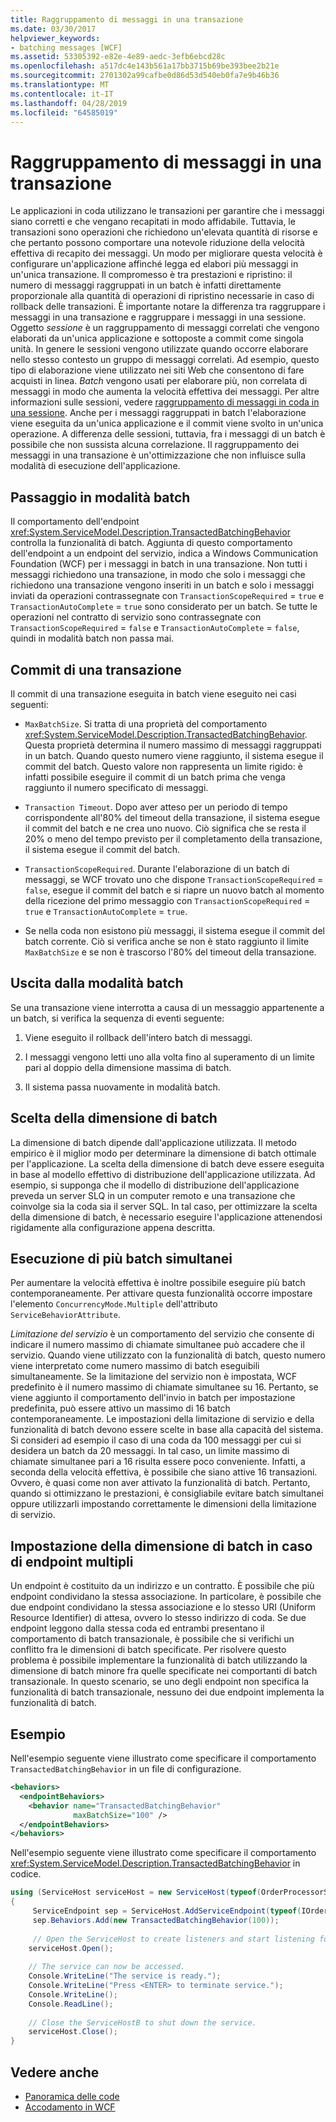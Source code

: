 ```yaml
---
title: Raggruppamento di messaggi in una transazione
ms.date: 03/30/2017
helpviewer_keywords:
- batching messages [WCF]
ms.assetid: 53305392-e82e-4e89-aedc-3efb6ebcd28c
ms.openlocfilehash: a517dc4e143b561a17bb3715b69be393bee2b21e
ms.sourcegitcommit: 2701302a99cafbe0d86d53d540eb0fa7e9b46b36
ms.translationtype: MT
ms.contentlocale: it-IT
ms.lasthandoff: 04/28/2019
ms.locfileid: "64585019"
---
```

# <a name="batching-messages-in-a-transaction"></a>Raggruppamento di messaggi in una transazione
Le applicazioni in coda utilizzano le transazioni per garantire che i messaggi siano corretti e che vengano recapitati in modo affidabile. Tuttavia, le transazioni sono operazioni che richiedono un'elevata quantità di risorse e che pertanto possono comportare una notevole riduzione della velocità effettiva di recapito dei messaggi. Un modo per migliorare questa velocità è configurare un'applicazione affinché legga ed elabori più messaggi in un'unica transazione. Il compromesso è tra prestazioni e ripristino: il numero di messaggi raggruppati in un batch è infatti direttamente proporzionale alla quantità di operazioni di ripristino necessarie in caso di rollback delle transazioni. È importante notare la differenza tra raggruppare i messaggi in una transazione e raggruppare i messaggi in una sessione. Oggetto *sessione* è un raggruppamento di messaggi correlati che vengono elaborati da un'unica applicazione e sottoposte a commit come singola unità. In genere le sessioni vengono utilizzate quando occorre elaborare nello stesso contesto un gruppo di messaggi correlati. Ad esempio, questo tipo di elaborazione viene utilizzato nei siti Web che consentono di fare acquisti in linea. *Batch* vengono usati per elaborare più, non correlata di messaggi in modo che aumenta la velocità effettiva dei messaggi. Per altre informazioni sulle sessioni, vedere [raggruppamento di messaggi in coda in una sessione](../../../../docs/framework/wcf/feature-details/grouping-queued-messages-in-a-session.md). Anche per i messaggi raggruppati in batch l'elaborazione viene eseguita da un'unica applicazione e il commit viene svolto in un'unica operazione. A differenza delle sessioni, tuttavia, fra i messaggi di un batch è possibile che non sussista alcuna correlazione. Il raggruppamento dei messaggi in una transazione è un'ottimizzazione che non influisce sulla modalità di esecuzione dell'applicazione.  
  
## <a name="entering-batching-mode"></a>Passaggio in modalità batch  
 Il comportamento dell'endpoint <xref:System.ServiceModel.Description.TransactedBatchingBehavior> controlla la funzionalità di batch. Aggiunta di questo comportamento dell'endpoint a un endpoint del servizio, indica a Windows Communication Foundation (WCF) per i messaggi in batch in una transazione. Non tutti i messaggi richiedono una transazione, in modo che solo i messaggi che richiedono una transazione vengono inseriti in un batch e solo i messaggi inviati da operazioni contrassegnate con `TransactionScopeRequired`  =  `true` e `TransactionAutoComplete`  =  `true` sono considerato per un batch. Se tutte le operazioni nel contratto di servizio sono contrassegnate con `TransactionScopeRequired`  =  `false` e `TransactionAutoComplete`  =  `false`, quindi in modalità batch non passa mai.  
  
## <a name="committing-a-transaction"></a>Commit di una transazione  
 Il commit di una transazione eseguita in batch viene eseguito nei casi seguenti:  
  
- `MaxBatchSize`. Si tratta di una proprietà del comportamento <xref:System.ServiceModel.Description.TransactedBatchingBehavior>. Questa proprietà determina il numero massimo di messaggi raggruppati in un batch. Quando questo numero viene raggiunto, il sistema esegue il commit del batch. Questo valore non rappresenta un limite rigido: è infatti possibile eseguire il commit di un batch prima che venga raggiunto il numero specificato di messaggi.  
  
- `Transaction Timeout`. Dopo aver atteso per un periodo di tempo corrispondente all'80% del timeout della transazione, il sistema esegue il commit del batch e ne crea uno nuovo. Ciò significa che se resta il 20% o meno del tempo previsto per il completamento della transazione, il sistema esegue il commit del batch.  
  
- `TransactionScopeRequired`. Durante l'elaborazione di un batch di messaggi, se WCF trovato uno che dispone `TransactionScopeRequired`  =  `false`, esegue il commit del batch e si riapre un nuovo batch al momento della ricezione del primo messaggio con `TransactionScopeRequired`  =  `true` e `TransactionAutoComplete`  = `true`.  
  
- Se nella coda non esistono più messaggi, il sistema esegue il commit del batch corrente. Ciò si verifica anche se non è stato raggiunto il limite `MaxBatchSize` e se non è trascorso l'80% del timeout della transazione.  
  
## <a name="leaving-batching-mode"></a>Uscita dalla modalità batch  
 Se una transazione viene interrotta a causa di un messaggio appartenente a un batch, si verifica la sequenza di eventi seguente:  
  
1. Viene eseguito il rollback dell'intero batch di messaggi.  
  
2. I messaggi vengono letti uno alla volta fino al superamento di un limite pari al doppio della dimensione massima di batch.  
  
3. Il sistema passa nuovamente in modalità batch.  
  
## <a name="choosing-the-batch-size"></a>Scelta della dimensione di batch  
 La dimensione di batch dipende dall'applicazione utilizzata. Il metodo empirico è il miglior modo per determinare la dimensione di batch ottimale per l'applicazione. La scelta della dimensione di batch deve essere eseguita in base al modello effettivo di distribuzione dell'applicazione utilizzata. Ad esempio, si supponga che il modello di distribuzione dell'applicazione preveda un server SLQ in un computer remoto e una transazione che coinvolge sia la coda sia il server SQL. In tal caso, per ottimizzare la scelta della dimensione di batch, è necessario eseguire l'applicazione attenendosi rigidamente alla configurazione appena descritta.  
  
## <a name="concurrency-and-batching"></a>Esecuzione di più batch simultanei  
 Per aumentare la velocità effettiva è inoltre possibile eseguire più batch contemporaneamente. Per attivare questa funzionalità occorre impostare l'elemento `ConcurrencyMode.Multiple` dell'attributo `ServiceBehaviorAttribute`.  
  
 *Limitazione del servizio* è un comportamento del servizio che consente di indicare il numero massimo di chiamate simultanee può accadere che il servizio. Quando viene utilizzato con la funzionalità di batch, questo numero viene interpretato come numero massimo di batch eseguibili simultaneamente. Se la limitazione del servizio non è impostata, WCF predefinito è il numero massimo di chiamate simultanee su 16. Pertanto, se viene aggiunto il comportamento dell'invio in batch per impostazione predefinita, può essere attivo un massimo di 16 batch contemporaneamente. Le impostazioni della limitazione di servizio e della funzionalità di batch devono essere scelte in base alla capacità del sistema. Si consideri ad esempio il caso di una coda da 100 messaggi per cui si desidera un batch da 20 messaggi. In tal caso, un limite massimo di chiamate simultanee pari a 16 risulta essere poco conveniente. Infatti, a seconda della velocità effettiva, è possibile che siano attive 16 transazioni. Ovvero, è quasi come non aver attivato la funzionalità di batch. Pertanto, quando si ottimizzano le prestazioni, è consigliabile evitare batch simultanei oppure utilizzarli impostando correttamente le dimensioni della limitazione di servizio.  
  
## <a name="batching-and-multiple-endpoints"></a>Impostazione della dimensione di batch in caso di endpoint multipli  
 Un endpoint è costituito da un indirizzo e un contratto. È possibile che più endpoint condividano la stessa associazione. In particolare, è possibile che due endpoint condividano la stessa associazione e lo stesso URI (Uniform Resource Identifier) di attesa, ovvero lo stesso indirizzo di coda. Se due endpoint leggono dalla stessa coda ed entrambi presentano il comportamento di batch transazionale, è possibile che si verifichi un conflitto fra le dimensioni di batch specificate. Per risolvere questo problema è possibile implementare la funzionalità di batch utilizzando la dimensione di batch minore fra quelle specificate nei comportanti di batch transazionale. In questo scenario, se uno degli endpoint non specifica la funzionalità di batch transazionale, nessuno dei due endpoint implementa la funzionalità di batch.  
  
## <a name="example"></a>Esempio  
 Nell'esempio seguente viene illustrato come specificare il comportamento `TransactedBatchingBehavior` in un file di configurazione.  
  
```xml  
<behaviors>
  <endpointBehaviors>
    <behavior name="TransactedBatchingBehavior"
              maxBatchSize="100" />
  </endpointBehaviors>
</behaviors>
```  
  
 Nell'esempio seguente viene illustrato come specificare il comportamento <xref:System.ServiceModel.Description.TransactedBatchingBehavior> in codice.  
  
```csharp
using (ServiceHost serviceHost = new ServiceHost(typeof(OrderProcessorService)))
{
     ServiceEndpoint sep = ServiceHost.AddServiceEndpoint(typeof(IOrderProcessor), new NetMsmqBinding(), "net.msmq://localhost/private/ServiceModelSamplesTransacted");
     sep.Behaviors.Add(new TransactedBatchingBehavior(100));
     
     // Open the ServiceHost to create listeners and start listening for messages.
    serviceHost.Open();
  
    // The service can now be accessed.
    Console.WriteLine("The service is ready.");
    Console.WriteLine("Press <ENTER> to terminate service.");
    Console.WriteLine();
    Console.ReadLine();
  
    // Close the ServiceHostB to shut down the service.
    serviceHost.Close();
}  
```  
  
## <a name="see-also"></a>Vedere anche

- [Panoramica delle code](../../../../docs/framework/wcf/feature-details/queues-overview.md)
- [Accodamento in WCF](../../../../docs/framework/wcf/feature-details/queuing-in-wcf.md)
